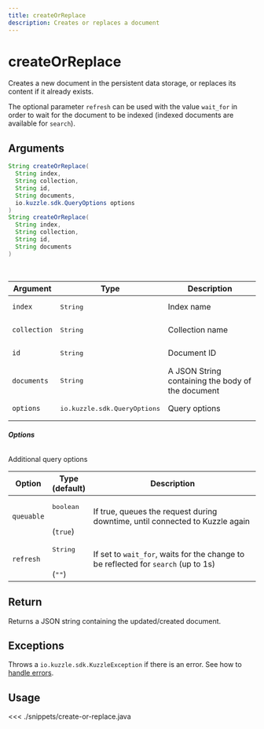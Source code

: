 ```yaml
---
title: createOrReplace
description: Creates or replaces a document
---
```


# createOrReplace

Creates a new document in the persistent data storage, or replaces its content if it already exists.

The optional parameter `refresh` can be used with the value `wait_for` in order to wait for the document to be indexed (indexed documents are available for `search`).

## Arguments

```java
String createOrReplace(
  String index,
  String collection,
  String id,
  String documents,
  io.kuzzle.sdk.QueryOptions options
)
String createOrReplace(
  String index,
  String collection,
  String id,
  String documents
)
```

<br/>

| Argument     | Type                                  | Description                                       |
| ------------ | ------------------------------------- | ------------------------------------------------- |
| `index`      | <pre>String</pre>                     | Index name                                        |
| `collection` | <pre>String</pre>                     | Collection name                                   |
| `id`         | <pre>String</pre>                     | Document ID                                       |
| `documents`  | <pre>String</pre>                     | A JSON String containing the body of the document |
| `options`    | <pre>io.kuzzle.sdk.QueryOptions</pre> | Query options                                     |

###### **Options**

Additional query options

| Option     | Type<br/>(default)              | Description                                                                        |
| ---------- | ------------------------------- | ---------------------------------------------------------------------------------- |
| `queuable` | <pre>boolean</pre><br/>(`true`) | If true, queues the request during downtime, until connected to Kuzzle again       |
| `refresh`  | <pre>String</pre><br/>(`""`)    | If set to `wait_for`, waits for the change to be reflected for `search` (up to 1s) |

## Return

Returns a JSON string containing the updated/created document.

## Exceptions

Throws a `io.kuzzle.sdk.KuzzleException` if there is an error. See how to [handle errors](/sdk/java/1/essentials/error-handling/).

## Usage

<<< ./snippets/create-or-replace.java
